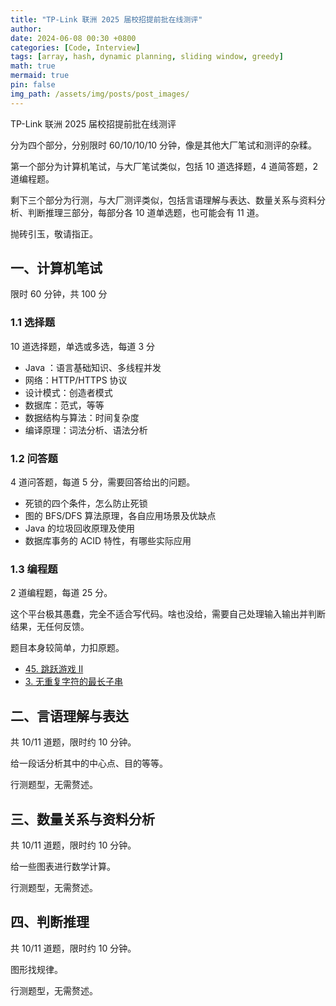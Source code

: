 ```yaml
---
title: "TP-Link 联洲 2025 届校招提前批在线测评"
author: 
date: 2024-06-08 00:30 +0800
categories: [Code, Interview]
tags: [array, hash, dynamic planning, sliding window, greedy]
math: true
mermaid: true
pin: false
img_path: /assets/img/posts/post_images/
---
```




TP-Link 联洲 2025 届校招提前批在线测评



分为四个部分，分别限时 60/10/10/10 分钟，像是其他大厂笔试和测评的杂糅。

第一个部分为计算机笔试，与大厂笔试类似，包括 10 道选择题，4 道简答题，2 道编程题。

剩下三个部分为行测，与大厂测评类似，包括言语理解与表达、数量关系与资料分析、判断推理三部分，每部分各 10 道单选题，也可能会有 11 道。



抛砖引玉，敬请指正。



## 一、计算机笔试

限时 60 分钟，共 100 分



### 1.1 选择题

10 道选择题，单选或多选，每道 3 分

- Java ：语言基础知识、多线程并发
- 网络：HTTP/HTTPS 协议
- 设计模式：创造者模式
- 数据库：范式，等等
- 数据结构与算法：时间复杂度
- 编译原理：词法分析、语法分析



### 1.2 问答题

4 道问答题，每道 5 分，需要回答给出的问题。

- 死锁的四个条件，怎么防止死锁
- 图的 BFS/DFS 算法原理，各自应用场景及优缺点
- Java 的垃圾回收原理及使用
- 数据库事务的 ACID 特性，有哪些实际应用



### 1.3 编程题

2 道编程题，每道 25 分。

这个平台极其愚蠢，完全不适合写代码。啥也没给，需要自己处理输入输出并判断结果，无任何反馈。

题目本身较简单，力扣原题。

- [45. 跳跃游戏 II](https://leetcode.cn/problems/jump-game-ii/)
- [3. 无重复字符的最长子串](https://leetcode.cn/problems/longest-substring-without-repeating-characters/)



## 二、言语理解与表达

共 10/11 道题，限时约 10 分钟。

给一段话分析其中的中心点、目的等等。

行测题型，无需赘述。



## 三、数量关系与资料分析

共 10/11 道题，限时约 10 分钟。

给一些图表进行数学计算。

行测题型，无需赘述。



## 四、判断推理

共 10/11 道题，限时约 10 分钟。

图形找规律。

行测题型，无需赘述。

